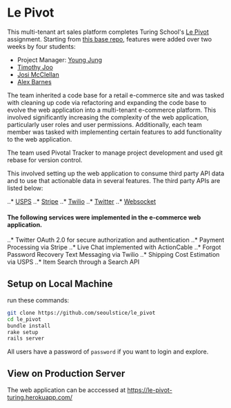 # Le Pivot
This multi-tenant art sales platform completes Turing School's [Le Pivot](http://backend.turing.io/module3/projects/le_pivot) assignment.  Starting from [this base repo](https://github.com/turingschool-examples/the_pivot_base), features were added over two weeks by four students:
- Project Manager: [Young Jung](https://github.com/seoulstice)
- [Timothy Joo](https://github.com/Tyjoo26)
- [Josi McClellan](https://github.com/JosiMcClellan)
- [Alex Barnes](https://github.com/abarnes26)

The team inherited a code base for a retail e-commerce site and was tasked with cleaning up code via refactoring and expanding the code base to evolve the web application into a multi-tenant e-commerce platform. This involved significantly increasing the complexity of the web application, particularly user roles and user permissions. Additionally, each team member was tasked with implementing certain features to add functionality to the web application.

The team used Pivotal Tracker to manage project development and used git rebase for version control.

This involved setting up the web application to consume third party API data and to use that actionable data in several features. The third party APIs are listed below:

..* [USPS](https://www.usps.com/business/web-tools-apis/welcome.htm)
..* [Stripe](https://stripe.com/docs/api)
..* [Twilio](https://www.twilio.com/docs/api)
..* [Twitter](https://developer.twitter.com/en/docs)
..* [Websocket](https://www.npmjs.com/package/actioncable)

#### The following services were implemented in the e-commerce web application.

..* Twitter OAuth 2.0 for secure authorization and authentication
..* Payment Processing via Stripe
..* Live Chat implemented with ActionCable
..* Forgot Password Recovery Text Messaging via Twilio
..* Shipping Cost Estimation via USPS
..* Item Search through a Search API

## Setup on Local Machine
run these commands:
```bash
git clone https://github.com/seoulstice/le_pivot
cd le_pivot
bundle install
rake setup
rails server
```
All users have a password of `password` if you want to login and explore.

## View on Production Server
The web application can be acccessed at https://le-pivot-turing.herokuapp.com/
